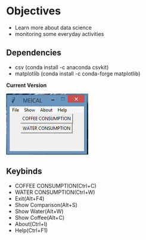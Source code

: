
# Objectives

<ul>
<li> Learn more about data science</li>
<li> monitoring some everyday activities </li>
</ul>

## Dependencies

 <ul>
  <li> csv (conda install -c anaconda csvkit) </li>
  <li> matplotlib (conda install -c conda-forge matplotlib) </li>
</ul>

**Current Version**

<p><img src ="Medical.png" title = "Medical Version"/> </p>

## Keybinds

<ul>
<li>COFFEE CONSUMPTION(Ctrl+C)</li>
<li>WATER CONSUMPTION(Ctrl+W)</li>
<li>Exit(Alt+F4)</li>
<li>Show Comparison(Alt+S)</li>
<li>Show Water(Alt+W)</li>
<li>Show Coffee(Alt+C)</li>
<li>About(Ctrl+I)</li>
<li>Help(Ctrl+F1)</li> 
</ul>
